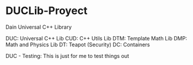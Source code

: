 # DUCLib-Proyect
 Dain Universal C++ Library

DUC: Universal C++ Lib
CUD: C++ Utils Lib
DTM: Template Math Lib
DMP: Math and Physics Lib
DT: Teapot (Security)
DC: Containers

DUC - Testing: This is just for me to test things out
